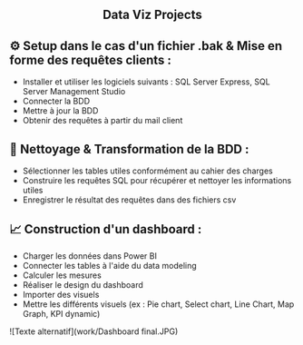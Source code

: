<h2 align="center">Data Viz Projects</h3>

## ⚙️ Setup dans le cas d'un fichier .bak & Mise en forme des requêtes clients :
- Installer et utiliser les logiciels suivants : SQL Server Express, SQL Server Management Studio
- Connecter la BDD 
- Mettre à jour la BDD
- Obtenir des requêtes à partir du mail client

## 📝 Nettoyage & Transformation de la BDD :
- Sélectionner les tables utiles conformément au cahier des charges
- Construire les requêtes SQL pour récupérer et nettoyer les informations utiles
- Enregistrer le résultat des requêtes dans des fichiers csv

## 📈 Construction d'un dashboard :
- Charger les données dans Power BI
- Connecter les tables à l'aide du data modeling
- Calculer les mesures 
- Réaliser le design du dashboard
- Importer des visuels
- Mettre les différents visuels (ex : Pie chart, Select chart, Line Chart, Map Graph, KPI dynamic) 

![Texte alternatif](work/Dashboard final.JPG)
